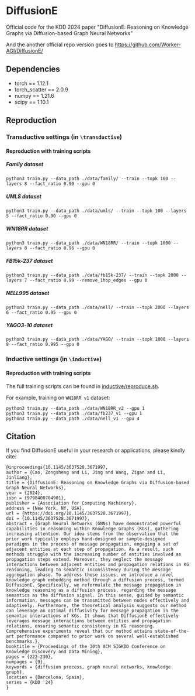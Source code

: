 # DiffusionE
Official code for the KDD 2024 paper "DiffusionE: Reasoning on Knowledge Graphs via Diffusion-based Graph Neural Networks"

And the another official repo version goes to https://github.com/Worker-AGI/DiffusionE/

## Dependencies

- torch == 1.12.1
- torch_scatter == 2.0.9
- numpy == 1.21.6
- scipy == 1.10.1

## Reproduction

### Transductive settings (in `\transductive`)

#### Reproduction with training scripts

##### Family dataset

```
python3 train.py --data_path ./data/family/ --train --topk 100 --layers 8 --fact_ratio 0.90 --gpu 0
```

##### UMLS dataset
```
python3 train.py --data_path ./data/umls/ --train --topk 100 --layers 5 --fact_ratio 0.90 --gpu 0
```

##### WN18RR dataset
```
python3 train.py --data_path ./data/WN18RR/ --train --topk 1000 --layers 8 --fact_ratio 0.96 --gpu 0
```

##### FB15k-237 dataset
```
python3 train.py --data_path ./data/fb15k-237/ --train --topk 2000 --layers 7 --fact_ratio 0.99 --remove_1hop_edges --gpu 0
```

##### NELL995 dataset
```
python3 train.py --data_path ./data/nell/ --train --topk 2000 --layers 6 --fact_ratio 0.95 --gpu 0
```

##### YAGO3-10 dataset
```
python3 train.py --data_path ./data/YAGO/ --train --topk 1000 --layers 8 --fact_ratio 0.995 --gpu 0
```

### Inductive settings (in `\inductive`)

#### Reproduction with training scripts

The full training scripts can be found in [inductive/reproduce.sh](https://github.com/LARS-research/DiffusionE/blob/main/inductive/reproduce.sh).

For example, training on `WN18RR v1` dataset:

```
python3 train.py --data_path ./data/WN18RR_v2 --gpu 1
python3 train.py --data_path ./data/fb237_v1 --gpu 1
python3 train.py --data_path ./data/nell_v1 --gpu 4
```



## Citation

If you find DiffusionE useful in your research or applications, please kindly cite:

```
@inproceedings{10.1145/3637528.3671997,
author = {Cao, Zongsheng and Li, Jing and Wang, Zigan and Li, Jinliang},
title = {DiffusionE: Reasoning on Knowledge Graphs via Diffusion-based Graph Neural Networks},
year = {2024},
isbn = {9798400704901},
publisher = {Association for Computing Machinery},
address = {New York, NY, USA},
url = {https://doi.org/10.1145/3637528.3671997},
doi = {10.1145/3637528.3671997},
abstract = {Graph Neural Networks (GNNs) have demonstrated powerful capabilities in reasoning within Knowledge Graphs (KGs), gathering increasing attention. Our idea stems from the observation that the prior work typically employs hand-designed or sample-designed paradigms in the process of message propagation, engaging a set of adjacent entities at each step of propagation. As a result, such methods struggle with the increasing number of entities involved as propagation steps extend. Moreover, they neglect the message interactions between adjacent entities and propagation relations in KG reasoning, leading to semantic inconsistency during the message aggregation phase. To address these issues, we introduce a novel knowledge graph embedding method through a diffusion process, termed DiffusionE. Specifically, we reformulate the message propagation in knowledge reasoning as a diffusion process, regarding the message semantics as the diffusion signal. In this sense, guided by semantic information, messages can be transmitted between nodes effectively and adaptively. Furthermore, the theoretical analysis suggests our method can leverage an optimal diffusivity for message propagation in the semantic interactions of KGs. It shows that DiffusionE effectively leverages message interactions between entities and propagation relations, ensuring semantic consistency in KG reasoning. Comprehensive experiments reveal that our method attains state-of-the-art performance compared to prior work on several well-established benchmarks.},
booktitle = {Proceedings of the 30th ACM SIGKDD Conference on Knowledge Discovery and Data Mining},
pages = {222–230},
numpages = {9},
keywords = {diffusion process, graph neural networks, knowledge graph},
location = {Barcelona, Spain},
series = {KDD '24}
}
```
